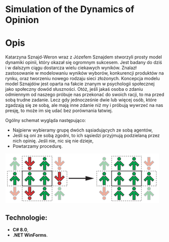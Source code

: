 # Simulation of the Dynamics of Opinion

# Opis
Katarzyna Sznajd-Weron wraz z Józefem Sznajdem stworzyli prosty model dynamiki opinii, który okazał się ogromnym sukcesem. 
Jest badany do dziś i w dalszym ciągu dostarcza wielu ciekawych wyników. Znalazł zastosowanie w modelowaniu wyników wyborów, konkurencji produktów na rynku, 
oraz tworzeniu nowego rodzaju sieci złożonych. Koncepcja modelu model Sznajdów jest oparta na fakcie znanym w psychologii społecznej jako społeczny dowód słuszności. 
Otóż, jeśli jakaś osoba o zdaniu odmiennym od naszego próbuje nas przekonać do swoich racji, to ma przed sobą trudne zadanie. Lecz gdy jednocześnie dwie lub więcej osób, 
które zgadzają się ze sobą, ale mają inne zdanie niż my i próbują wywrzeć na nas presję, to może im się udać bez porównania łatwiej.

Ogólny schemat wygląda następująco:
* Najpierw wybieramy grupę dwóch sąsiadujących ze sobą agentów,
* Jeśli są oni ze sobą zgodni, to ich sąsiedzi przyjmują podzielaną przez nich opinię. Jeśli nie, nic się nie dzieje,
* Powtarzamy procedurę.

![Model Sznajdów](Model_Sznajdow.png)

## Technologie:
* **C# 8.0**,
* **.NET WinForms**.
